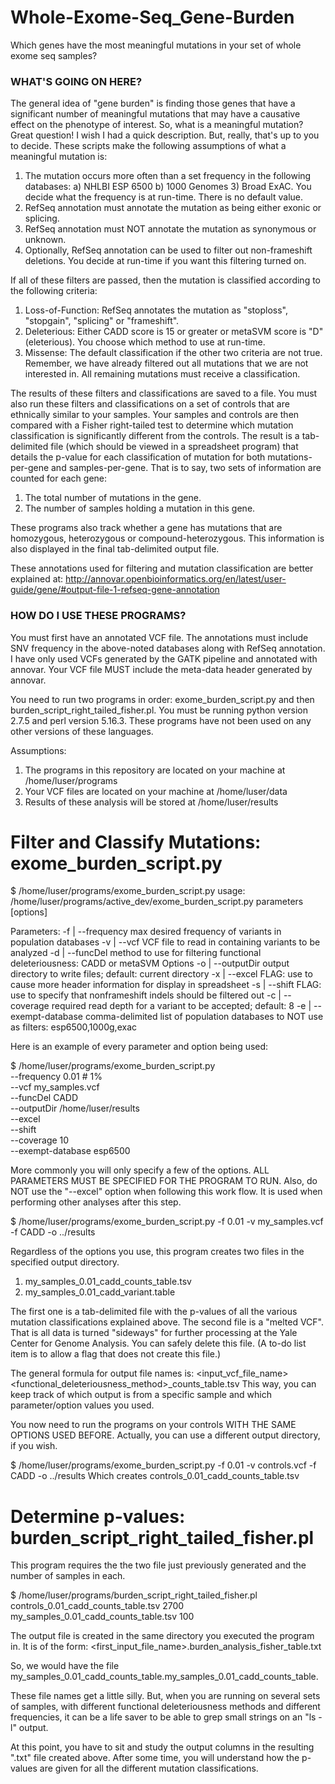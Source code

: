 # Whole-Exome-Seq_Gene-Burden
Which genes have the most meaningful mutations in your set of whole exome seq samples?

### WHAT'S GOING ON HERE?
The general idea of "gene burden" is finding those genes that have a significant number of meaningful mutations that may have a causative effect on the phenotype of interest. So, what is a meaningful mutation? Great question! I wish I had a quick description. But, really, that's up to you to decide. These scripts make the following assumptions of what a meaningful mutation is:
1) The mutation occurs more often than a set frequency in the following databases: a) NHLBI ESP 6500 b) 1000 Genomes 3) Broad ExAC. You decide what the frequency is at run-time. There is no default value.
2) RefSeq annotation must annotate the mutation as being either exonic or splicing.
3) RefSeq annotation must NOT annotate the mutation as synonymous or unknown.
4) Optionally, RefSeq annotation can be used to filter out non-frameshift deletions. You decide at run-time if you want this filtering turned on.

If all of these filters are passed, then the mutation is classified according to the following criteria:
1) Loss-of-Function: RefSeq annotates the mutation as "stoploss", "stopgain", "splicing" or "frameshift".
2) Deleterious: Either CADD score is 15 or greater or metaSVM score is "D"(eleterious). You choose which method to use at run-time.
3) Missense: The default classification if the other two criteria are not true. Remember, we have already filtered out all mutations that we are not interested in. All remaining mutations must receive a classification.

The results of these filters and classifications are saved to a file. You must also run these filters and classifications on a set of controls that are ethnically similar to your samples. Your samples and controls are then compared with a Fisher right-tailed test to determine which mutation classification is significantly different from the controls. The result is a tab-delimited file (which should be viewed in a spreadsheet program) that details the p-value for each classification of mutation for both mutations-per-gene and samples-per-gene. That is to say, two sets of information are counted for each gene:
1) The total number of mutations in the gene.
2) The number of samples holding a mutation in this gene.

These programs also track whether a gene has mutations that are homozygous, heterozygous or compound-heterozygous. This information is also displayed in the final tab-delimited output file.

These annotations used for filtering and mutation classification are better explained at: http://annovar.openbioinformatics.org/en/latest/user-guide/gene/#output-file-1-refseq-gene-annotation


### HOW DO I USE THESE PROGRAMS?
You must first have an annotated VCF file. The annotations must include SNV frequency in the above-noted databases along with RefSeq annotation. I have only used VCFs generated by the GATK pipeline and annotated with annovar. Your VCF file MUST include the meta-data header generated by annovar.

You need to run two programs in order: exome_burden_script.py and then burden_script_right_tailed_fisher.pl.
You must be running python version 2.7.5 and perl version 5.16.3. These programs have not been used on any other versions of these languages.

Assumptions:
1) The programs in this repository are located on your machine at /home/luser/programs
2) Your VCF files are located on your machine at /home/luser/data
3) Results of these analysis will be stored at /home/luser/results

# Filter and Classify Mutations: exome_burden_script.py
$ /home/luser/programs/exome_burden_script.py
usage: /home/luser/programs/active_dev/exome_burden_script.py parameters [options]

Parameters:
        -f | --frequency        max desired frequency of variants in population databases
        -v | --vcf              VCF file to read in containing variants to be analyzed
        -d | --funcDel          method to use for filtering functional deleteriousness: CADD or metaSVM
Options
        -o | --outputDir        output directory to write files; default: current directory
        -x | --excel            FLAG: use to cause more header information for display in spreadsheet
        -s | --shift            FLAG: use to specify that nonframeshift indels should be filtered out
        -c | --coverage         required read depth for a variant to be accepted; default: 8
        -e | --exempt-database  comma-delimited list of population databases to NOT use as filters: esp6500,1000g,exac

Here is an example of every parameter and option being used:

$ /home/luser/programs/exome_burden_script.py\
 --frequency 0.01 # 1%\
 --vcf my_samples.vcf\
 --funcDel CADD\
 --outputDir /home/luser/results\
 --excel\
 --shift\
 --coverage 10\
 --exempt-database esp6500

More commonly you will only specify a few of the options. ALL PARAMETERS MUST BE SPECIFIED FOR THE PROGRAM TO RUN. Also, do NOT use the "--excel" option when following this work flow. It is used when performing other analyses after this step.

$ /home/luser/programs/exome_burden_script.py -f 0.01 -v my_samples.vcf -f CADD -o ../results

Regardless of the options you use, this program creates two files in the specified output directory.
1) my_samples_0.01_cadd_counts_table.tsv
2) my_samples_0.01_cadd_variant.table

The first one is a tab-delimited file with the p-values of all the various mutation classifications explained above. The second file is a "melted VCF". That is all data is turned "sideways" for further processing at the Yale Center for Genome Analysis. You can safely delete this file. (A to-do list item is to allow a flag that does not create this file.)

The general formula for output file names is:
<input_vcf_file_name>_<frequency>_<functional_deleteriousness_method>_counts_table.tsv
This way, you can keep track of which output is from a specific sample and which parameter/option values you used.

You now need to run the programs on your controls WITH THE SAME OPTIONS USED BEFORE. Actually, you can use a different output directory, if you wish.

$ /home/luser/programs/exome_burden_script.py -f 0.01 -v controls.vcf -f CADD -o ../results
Which creates controls_0.01_cadd_counts_table.tsv


# Determine p-values: burden_script_right_tailed_fisher.pl
This program requires the the two file just previously generated and the number of samples in each.

$ /home/luser/programs/burden_script_right_tailed_fisher.pl\
 controls_0.01_cadd_counts_table.tsv 2700\
 my_samples_0.01_cadd_counts_table.tsv 100

The output file is created in the same directory you executed the program in. It is of the form:
<first_input_file_name>.burden_analysis_fisher_table.txt

So, we would have the file my_samples_0.01_cadd_counts_table.my_samples_0.01_cadd_counts_table.

These file names get a little silly. But, when you are running on several sets of samples, with different functional deleteriousness methods and different frequencies, it can be a life saver to be able to grep small strings on an "ls -l" output.

At this point, you have to sit and study the output columns in the resulting ".txt" file created above. After some time, you will understand how the p-values are given for all the different mutation classifications.

